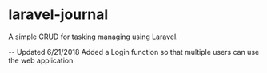 # laravel-journal

A simple CRUD for tasking managing using Laravel.

-- Updated 6/21/2018
Added a Login function so that multiple users can use the web application